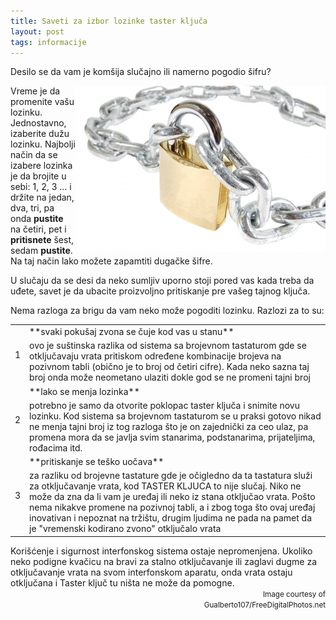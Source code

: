 ```yaml
---
title: Saveti za izbor lozinke taster ključa
layout: post
tags: informacije
---
```


Desilo se da vam je komšija slučajno ili namerno pogodio šifru?
<div align="right">
<img src="/assets/images/news/katanac_Gualberto107.jpg" align="right" >
</div>

Vreme je da promenite vašu lozinku. Jednostavno, izaberite dužu lozinku. Najbolji način da se izabere lozinka je da brojite u sebi: 1, 2, 3 ... i držite na jedan, dva, tri, pa onda **pustite** na četiri, pet i **pritisnete** šest, sedam **pustite**. Na taj način lako možete zapamtiti dugačke šifre.

U slučaju da se desi da neko sumljiv uporno stoji pored vas kada treba da uđete, savet je da ubacite proizvoljno pritiskanje pre vašeg tajnog ključa.

Nema razloga za brigu da vam neko može pogoditi lozinku. Razlozi za to su:
<table class="table table-striped">
<tr class="danger"><td rowspan="2">
1
</td><td>
**svaki pokušaj zvona se čuje kod vas u stanu**
</td></tr>
<tr><td>
 ovo je suštinska razlika od sistema sa brojevnom tastaturom gde se otključavaju vrata pritiskom određene kombinacije brojeva na pozivnom tabli (obično je to broj od četiri cifre). Kada neko sazna taj broj onda može neometano ulaziti dokle god se ne promeni tajni broj 
</td></tr>
<tr class="warning"><td rowspan="2">
2
</td><td>
**lako se menja lozinka**
</td></tr>
<tr><td>
potrebno je samo da otvorite poklopac taster ključa i snimite novu lozinku. Kod sistema sa brojevnom tastaturom se u praksi gotovo nikad ne menja tajni broj iz tog razloga što je on zajednički za ceo ulaz, pa promena mora da se javlja svim stanarima, podstanarima, prijateljima, rođacima itd.
</td></tr>
<tr class="success"><td rowspan="2">
3
</td><td>
**pritiskanje se teško uočava**
</td></td>
<tr><td>
za razliku od brojevne tastature gde je očigledno da ta tastatura služi za otključavanje vrata, kod TASTER KLJUCA to nije slučaj. Niko ne može da zna da li vam je uređaj ili neko iz stana otključao vrata. Pošto nema nikakve promene na pozivnoj tabli, a i zbog toga što ovaj uređaj inovativan i nepoznat na tržištu, drugim ljudima ne pada na pamet da je "vremenski kodirano zvono" otključalo vrata 
</td></tr>
</table>
Korišćenje i sigurnost interfonskog sistema ostaje nepromenjena. Ukoliko neko podigne kvačicu na bravi za stalno otključavanje ili zaglavi dugme za otključavanje vrata na svom interfonskom aparatu, onda vrata ostaju otključana i Taster ključ tu ništa ne može da pomogne.

<div align="right">
<small>
Image courtesy of
<br>
Gualberto107/FreeDigitalPhotos.net
</small>
</div>
